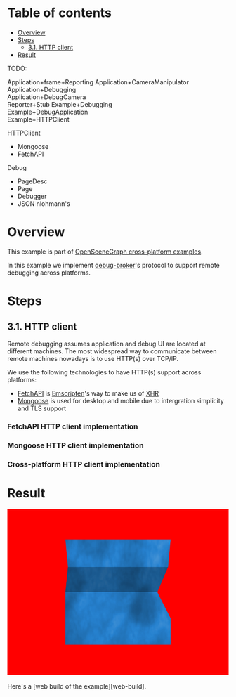 
# Table of contents

* [Overview](#overview)
* [Steps](#steps)
    * [3.1. HTTP client](#http)
* [Result](#result)

TODO:

Application+frame+Reporting
Application+CameraManipulator                        
Application+Debugging                                
Application+DebugCamera                              
Reporter+Stub 
Example+Debugging                                    
Example+DebugApplication                             
Example+HTTPClient  

HTTPClient

* Mongoose
* FetchAPI

Debug

* PageDesc
* Page
* Debugger
* JSON nlohmann's


<a name="overview"/>

# Overview

This example is part of [OpenSceneGraph cross-platform examples][osgcpe].

In this example we implement [debug-broker][debug-broker]'s protocol to support remote
debugging across platforms.

<a name="steps"/>

# Steps

<a name="http"/>

## 3.1. HTTP client

Remote debugging assumes application and debug UI are located at different
machines. The most widespread way to communicate between remote machines
nowadays is to use HTTP(s) over TCP/IP.

We use the following technologies to have HTTP(s) support across platforms:

* [FetchAPI][fetch-api] is [Emscripten][emscripten]'s way to make us of [XHR][xhr]
* [Mongoose][mongoose] is used for desktop and mobile due to intergration simplicity and TLS support

<a name="http-fetch-api"/>

### FetchAPI HTTP client implementation

<a name="http-mongoose"/>

### Mongoose HTTP client implementation

<a name="http-cp"/>

### Cross-platform HTTP client implementation

<a name="result"/>

# Result

![Screenshot](shot.png)

Here's a [web build of the example][web-build].

[osgcpe]: https://github.com/OGStudio/openscenegraph-cross-platform-examples
[debug-broker]: https://github.com/OGStudio/debug-broker
[fetch-api]: https://kripken.github.io/emscripten-site/docs/api_reference/fetch.html
[emscripten]: http://emscripten.org
[xhr]: https://en.wikipedia.org/wiki/XMLHttpRequest
[mongoose]: https://github.com/cesanta/mongoose
